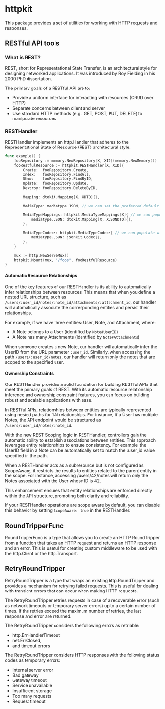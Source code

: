 # httpkit

This package provides a set of utilities for working with HTTP requests and responses.

## RESTful API tools

### What is REST?

REST, short for Representational State Transfer,
is an architectural style for designing networked applications.
It was introduced by Roy Fielding in his 2000 PhD dissertation.

The primary goals of a RESTful API are to:

- Provide a uniform interface for interacting with resources (CRUD over HTTP)
- Separate concerns between client and server
- Use standard HTTP methods (e.g., GET, POST, PUT, DELETE) to manipulate resources

### RESTHandler

RESTHandler implements an http.Handler that adheres to the Representational State of Resource (REST) architectural style.

```go
func example() {
	fooRepository := memory.NewRepository[X, XID](memory.NewMemory())
	fooRestfulResource := httpkit.RESTHandler[X, XID]{
		Create:  fooRepository.Create,
		Index:   fooRepository.FindAll,
		Show:    fooRepository.FindByID,
		Update:  fooRepository.Update,
		Destroy: fooRepository.DeleteByID,

		Mapping: dtokit.Mapping[X, XDTO]{}, 

		MediaType: mediatype.JSON, // we can set the preferred default media type in case the requester don't specify it.

		MediaTypeMappings: httpkit.MediaTypeMappings[X]{ // we can populate this with any media type we want
			mediatype.JSON: dtokit.Mapping[X, XJSONDTO]{},
		},

		MediaTypeCodecs: httpkit.MediaTypeCodecs{ // we can populate with any custom codec for any custom media type
			mediatype.JSON: jsonkit.Codec{},
		},
	}

	mux := http.NewServeMux()
	httpkit.Mount(mux, "/foos", fooRestfulResource)
}
```

#### Automatic Resource Relationships

One of the key features of our RESTHandler is its ability to automatically infer relationships between resources.
This means that when you define a nested URL structure, such as `/users/:user_id/notes/:note_id/attachments/:attachment_id`,
our handler will automatically associate the corresponding entities and persist their relationships.

For example, if we have three entities: User, Note, and Attachment, where:

* A Note belongs to a User (identified by `Note#UserID`)
* A Note has many Attachments (identified by `Note#Attachments`)

When someone creates a new Note, our handler will automatically infer the UserID from the URL parameter `:user_id`.
Similarly, when accessing the path `/users/:user_id/notes`, our handler will return only the notes that are scoped to the specified user.

#### Ownership Constraints

Our RESTHandler provides a solid foundation for building RESTful APIs that meet the primary goals of REST.
With its automatic resource relationship inference and ownership constraint features,
you can focus on building robust and scalable applications with ease.

In RESTful APIs, relationships between entities are typically represented using nested paths for 1:N relationships.
For instance, if a User has multiple Notes, the API endpoint would be structured as `/users/:user_id/notes/:note_id`.

With the new REST Scoping logic in RESTHandler, controllers gain the automatic ability to establish associations between entities.
This approach leverages entity relationships to ensure consistency. 
For example, the UserID field in a Note can be automatically set to match the :user_id value specified in the path.

When a RESTHandler acts as a subresource but is not configured as ScopeAware, it restricts the results to entities related to the parent entity in the scope. For instance, accessing /users/42/notes will return only the Notes associated with the User whose ID is 42.

This enhancement ensures that entity relationships are enforced directly within the API structure, promoting both clarity and reliability.

If your RESTHandler operations are scope aware by default, you can disable this behavior by setting `ScopeAware: true` in the RESTHandler.

## RoundTripperFunc

RoundTripperFunc is a type that allows you to create an HTTP RoundTripper
from a function that takes an HTTP request and returns an HTTP response and an error.
This is useful for creating custom middleware to be used with the http.Client or the http.Transport.

## RetryRoundTripper

RetryRoundTripper is a type that wraps an existing http.RoundTripper
and provides a mechanism for retrying failed requests.
This is useful for dealing with transient errors that can occur when making HTTP requests.

The RetryRoundTripper retries requests in case of a recoverable error
(such as network timeouts or temporary server errors) up to a certain number of times.
If the retries exceed the maximum number of retries, the last response and error are returned.

The RetryRoundTripper considers the following errors as retriable:

- http.ErrHandlerTimeout
- net.ErrClosed,
- and timeout errors

The RetryRoundTripper considers HTTP responses with the following status codes as temporary errors:

- Internal server error
- Bad gateway
- Gateway timeout
- Service unavailable  
- Insufficient storage
- Too many requests
- Request timeout
